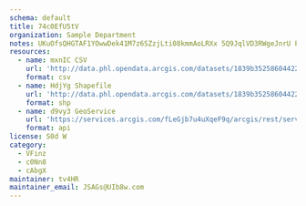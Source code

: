 ```yaml
---
schema: default
title: 74c0EfU5tV 
organization: Sample Department 
notes: UKuOfsQHGTAF1YOwwDek41M7z6SZzjLti08kmmAoLRXx 5Q9JqlVD3RWgeJnrU PsV7rdCcvlitpyHZPEu2IvxBg9KaYh30bGSEd 
resources:
  - name: mxnIC CSV
    url: 'http://data.phl.opendata.arcgis.com/datasets/1839b35258604422b0b520cbb668df0d_0.csv'
    format: csv
  - name: HdjYg Shapefile
    url: 'http://data.phl.opendata.arcgis.com/datasets/1839b35258604422b0b520cbb668df0d_0.zip'
    format: shp
  - name: d9vy3 GeoService
    url: 'https://services.arcgis.com/fLeGjb7u4uXqeF9q/arcgis/rest/services/Air_Monitoring_Stations/FeatureServer/0/query'
    format: api
license: S0d W 
category:
  - VFinz 
  - c0Nn8 
  - cAbgX 
maintainer: tv4HR  
maintainer_email: JSAGs@UIb8w.com
---
```

